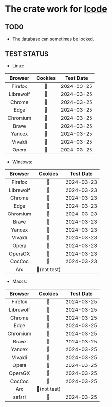 # The crate work for [lcode](https://crates.io/crates/lcode)

## TODO

- The database can sometimes be locked.

## TEST STATUS

- Linux:

|  Browser  | Cookies | Test Date  |
| :-------: | :-----: | :--------: |
|  Firefox  |   🔑    | 2024-03-25 |
| Librewolf |   🔑    | 2024-03-25 |
|  Chrome   |   🔑    | 2024-03-25 |
|   Edge    |   🔑    | 2024-03-25 |
| Chromium  |   🔑    | 2024-03-25 |
|   Brave   |   🔑    | 2024-03-25 |
|  Yandex   |   🔑    | 2024-03-25 |
|  Vivaldi  |   🔑    | 2024-03-25 |
|   Opera   |   🔑    | 2024-03-25 |

- Windows:

|  Browser  |   Cookies    | Test Date  |
| :-------: | :----------: | :--------: |
|  Firefox  |      🔑      | 2024-03-23 |
| Librewolf |      🔑      | 2024-03-23 |
|  Chrome   |      🔑      | 2024-03-23 |
|   Edge    |      🔑      | 2024-03-23 |
| Chromium  |      🔑      | 2024-03-23 |
|   Brave   |      🔑      | 2024-03-23 |
|  Yandex   |      🔑      | 2024-03-23 |
|  Vivaldi  |      🔑      | 2024-03-23 |
|   Opera   |      🔑      | 2024-03-23 |
|  OperaGX  |      🔑      | 2024-03-23 |
|  CocCoc   |      🔑      | 2024-03-23 |
|    Arc    | 🚫(not test) |            |

- Macos:

|  Browser  |   Cookies    | Test Date  |
| :-------: | :----------: | :--------: |
|  Firefox  |      🔑      | 2024-03-25 |
| Librewolf |      🔑      | 2024-03-25 |
|  Chrome   |      🔑      | 2024-03-25 |
|   Edge    |      🔑      | 2024-03-25 |
| Chromium  |      🔑      | 2024-03-25 |
|   Brave   |      🔑      | 2024-03-25 |
|  Yandex   |      🔑      | 2024-03-25 |
|  Vivaldi  |      🔑      | 2024-03-25 |
|   Opera   |      🔑      | 2024-03-25 |
|  OperaGX  |      🔑      | 2024-03-25 |
|  CocCoc   |      🔑      | 2024-03-25 |
|    Arc    | 🚫(not test) |            |
|  safari   |      🔑      | 2024-03-25 |
